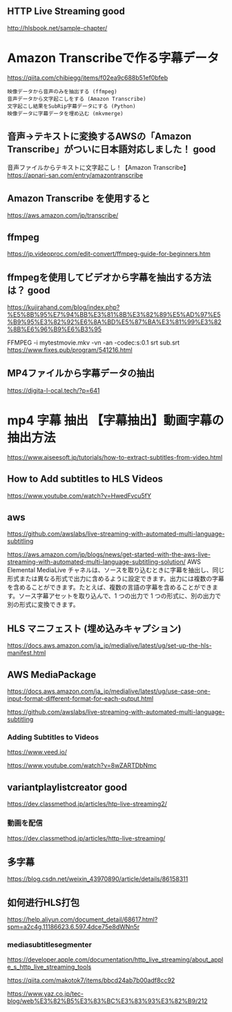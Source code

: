 ## HTTP Live Streaming good

http://hlsbook.net/sample-chapter/


# Amazon Transcribeで作る字幕データ
https://qiita.com/chibiegg/items/f02ea9c688b51ef0bfeb
```
映像データから音声のみを抽出する (ffmpeg)
音声データから文字起こしをする (Amazon Transcribe)
文字起こし結果をSubRip字幕データにする (Python)
映像データに字幕データを埋め込む (mkvmerge)
```

## 音声→テキストに変換するAWSの「Amazon Transcribe」がついに日本語対応しました！ good
音声ファイルからテキストに文字起こし！【Amazon Transcribe】
https://apnari-san.com/entry/amazontranscribe

## Amazon Transcribe を使用すると
https://aws.amazon.com/jp/transcribe/

## ffmpeg
https://jp.videoproc.com/edit-convert/ffmpeg-guide-for-beginners.htm

## ffmpegを使用してビデオから字幕を抽出する方法は？ good
https://kujirahand.com/blog/index.php?%E5%8B%95%E7%94%BB%E3%81%8B%E3%82%89%E5%AD%97%E5%B9%95%E3%82%92%E6%8A%BD%E5%87%BA%E3%81%99%E3%82%8B%E6%96%B9%E6%B3%95

FFMPEG -i mytestmovie.mkv -vn -an -codec:s:0.1 srt sub.srt
https://www.fixes.pub/program/541216.html

## MP4ファイルから字幕データの抽出
https://digita-l-ocal.tech/?p=641



# mp4 字幕 抽出 【字幕抽出】動画字幕の抽出方法
https://www.aiseesoft.jp/tutorials/how-to-extract-subtitles-from-video.html


## How to Add subtitles to HLS Videos
https://www.youtube.com/watch?v=HwedFvcu5fY


## aws
https://github.com/awslabs/live-streaming-with-automated-multi-language-subtitling

https://aws.amazon.com/jp/blogs/news/get-started-with-the-aws-live-streaming-with-automated-multi-language-subtitling-solution/
AWS Elemental MediaLive チャネルは、ソースを取り込むときに字幕を抽出し、同じ形式または異なる形式で出力に含めるように設定できます。出力には複数の字幕を含めることができます。たとえば、複数の言語の字幕を含めることができます。ソース字幕アセットを取り込んで、1 つの出力で 1 つの形式に、別の出力で別の形式に変換できます。

## HLS マニフェスト (埋め込みキャプション)
https://docs.aws.amazon.com/ja_jp/medialive/latest/ug/set-up-the-hls-manifest.html



## AWS MediaPackage

https://docs.aws.amazon.com/ja_jp/medialive/latest/ug/use-case-one-input-format-different-format-for-each-output.html

https://github.com/awslabs/live-streaming-with-automated-multi-language-subtitling


### Adding Subtitles to Videos
https://www.veed.io/

https://www.youtube.com/watch?v=8wZARTDbNmc


## variantplaylistcreator good
https://dev.classmethod.jp/articles/htp-live-streaming2/

### 動画を配信
https://dev.classmethod.jp/articles/http-live-streaming/

## 多字幕
https://blog.csdn.net/weixin_43970890/article/details/86158311

## 如何进行HLS打包
https://help.aliyun.com/document_detail/68617.html?spm=a2c4g.11186623.6.597.4dce75e8dWNn5r

### mediasubtitlesegmenter
https://developer.apple.com/documentation/http_live_streaming/about_apple_s_http_live_streaming_tools

https://qiita.com/makotok7/items/bbcd24ab7b00adf8cc92

https://www.yaz.co.jp/tec-blog/web%E3%82%B5%E3%83%BC%E3%83%93%E3%82%B9/212
